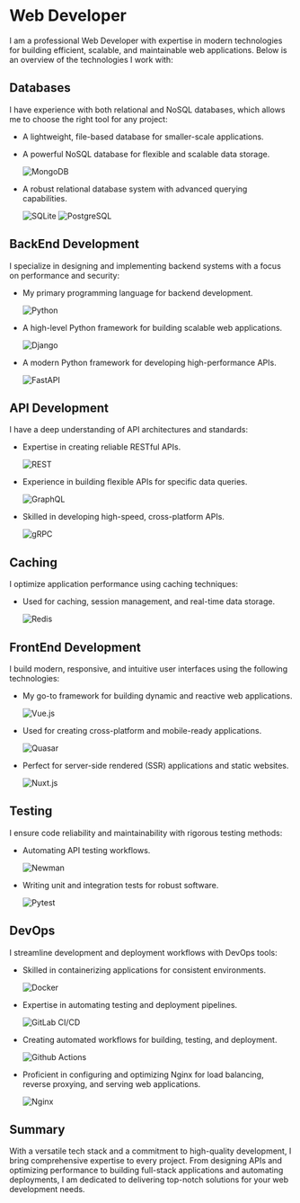 # Web Developer

I am a professional Web Developer with expertise in modern technologies for building efficient, scalable, and maintainable web applications. Below is an overview of the technologies I work with:

## Databases

I have experience with both relational and NoSQL databases, which allows me to choose the right tool for any project:

- A lightweight, file-based database for smaller-scale applications.
- A powerful NoSQL database for flexible and scalable data storage.

  ![MongoDB](https://img.shields.io/badge/mongodb-003B57?style=for-the-badge&logo=mongodb&logoColor=white)

- A robust relational database system with advanced querying capabilities.

  ![SQLite](https://img.shields.io/badge/sqlite-003B57?style=for-the-badge&logo=sqlite&logoColor=white)
  ![PostgreSQL](https://img.shields.io/badge/postgresql-336791?style=for-the-badge&logo=PostgreSQL&logoColor=white)

## BackEnd Development

I specialize in designing and implementing backend systems with a focus on performance and security:

- My primary programming language for backend development.

  ![Python](https://img.shields.io/badge/python-3776AB?style=for-the-badge&logo=Python&logoColor=white)

- A high-level Python framework for building scalable web applications.

  ![Django](https://img.shields.io/badge/django-092E20?style=for-the-badge&logo=Django&logoColor=white)

- A modern Python framework for developing high-performance APIs.

  ![FastAPI](https://img.shields.io/badge/fastapi-009688?style=for-the-badge&logo=FastAPI&logoColor=white)

## API Development

I have a deep understanding of API architectures and standards:

- Expertise in creating reliable RESTful APIs.

  ![REST](https://img.shields.io/badge/rest_api-F06529?style=for-the-badge&logo=json&logoColor=white)

- Experience in building flexible APIs for specific data queries.

  ![GraphQL](https://img.shields.io/badge/graphql-E10098?style=for-the-badge&logo=GraphQL&logoColor=white)

- Skilled in developing high-speed, cross-platform APIs.

  ![gRPC](https://img.shields.io/badge/grpc-0F9D58?style=for-the-badge&logo=gRPC&logoColor=white)

## Caching

I optimize application performance using caching techniques:

- Used for caching, session management, and real-time data storage.

  ![Redis](https://img.shields.io/badge/redis-DC382D?style=for-the-badge&logo=Redis&logoColor=white)

## FrontEnd Development

I build modern, responsive, and intuitive user interfaces using the following technologies:

- My go-to framework for building dynamic and reactive web applications.

  ![Vue.js](https://img.shields.io/badge/vue-4FC08D?style=for-the-badge&logo=vuedotjs&logoColor=white)

- Used for creating cross-platform and mobile-ready applications.

  ![Quasar](https://img.shields.io/badge/quasar-1976D2?style=for-the-badge&logo=quasar&logoColor=white)

- Perfect for server-side rendered (SSR) applications and static websites.

  ![Nuxt.js](https://img.shields.io/badge/nuxt-00C58E?style=for-the-badge&logo=nuxtdotjs&logoColor=white)

## Testing

I ensure code reliability and maintainability with rigorous testing methods:

- Automating API testing workflows.

  ![Newman](https://img.shields.io/badge/newman-FF6C37?style=for-the-badge&logo=postman&logoColor=white)

- Writing unit and integration tests for robust software.

  ![Pytest](https://img.shields.io/badge/pytest-0A9EDC?style=for-the-badge&logo=pytest&logoColor=white)

## DevOps

I streamline development and deployment workflows with DevOps tools:

- Skilled in containerizing applications for consistent environments.

  ![Docker](https://img.shields.io/badge/docker-2496ED?style=for-the-badge&logo=docker&logoColor=white)

- Expertise in automating testing and deployment pipelines.

  ![GitLab CI/CD](https://img.shields.io/badge/gitlab_ci/cd-FCA121?style=for-the-badge&logo=gitlab&logoColor=white)

- Creating automated workflows for building, testing, and deployment.

  ![Github Actions](https://img.shields.io/badge/github_actions-2088FF?style=for-the-badge&logo=github&logoColor=white)

- Proficient in configuring and optimizing Nginx for load balancing, reverse proxying, and serving web applications.

  ![Nginx](https://img.shields.io/badge/nginx-009639?style=for-the-badge&logo=nginx&logoColor=white)

## Summary
With a versatile tech stack and a commitment to high-quality development, I bring comprehensive expertise to every project. From designing APIs and optimizing performance to building full-stack applications and automating deployments, I am dedicated to delivering top-notch solutions for your web development needs.

